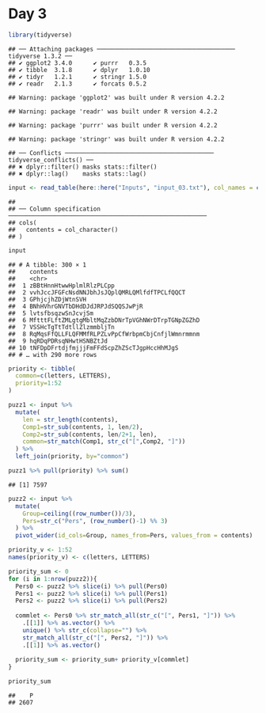 Day 3
================

``` r
library(tidyverse)
```

    ## ── Attaching packages ─────────────────────────────────────── tidyverse 1.3.2 ──
    ## ✔ ggplot2 3.4.0      ✔ purrr   0.3.5 
    ## ✔ tibble  3.1.8      ✔ dplyr   1.0.10
    ## ✔ tidyr   1.2.1      ✔ stringr 1.5.0 
    ## ✔ readr   2.1.3      ✔ forcats 0.5.2

    ## Warning: package 'ggplot2' was built under R version 4.2.2

    ## Warning: package 'readr' was built under R version 4.2.2

    ## Warning: package 'purrr' was built under R version 4.2.2

    ## Warning: package 'stringr' was built under R version 4.2.2

    ## ── Conflicts ────────────────────────────────────────── tidyverse_conflicts() ──
    ## ✖ dplyr::filter() masks stats::filter()
    ## ✖ dplyr::lag()    masks stats::lag()

``` r
input <- read_table(here::here("Inputs", "input_03.txt"), col_names = c("contents"), skip_empty_rows=FALSE)
```

    ## 
    ## ── Column specification ────────────────────────────────────────────────────────
    ## cols(
    ##   contents = col_character()
    ## )

``` r
input
```

    ## # A tibble: 300 × 1
    ##    contents                                        
    ##    <chr>                                           
    ##  1 zBBtHnnHtwwHplmlRlzPLCpp                        
    ##  2 vvhJccJFGFcNsdNNJbhJsJQplQMRLQMlfdfTPCLfQQCT    
    ##  3 GPhjcjhZDjWtnSVH                                
    ##  4 BNhHVhrGNVTbDHdDJdJRPJdSQQSJwPjR                
    ##  5 lvtsfbsqzwSnJcvjSm                              
    ##  6 MftttFLftZMLgtgMbltMqZzbDNrTpVGhNWrDTrpTGNpZGZhD
    ##  7 VSSHcTgTtTdtllZlzmmbljTn                        
    ##  8 RqMqsFfQLLFLQFMMfRLPZLvPpCfWrbpmCbjCnfjlWmnrmmnm
    ##  9 hqRDqPDRsqNHwtHSNBZtJd                          
    ## 10 tNFDpDFrtdjfmjjjFmFFdScpZhZScTJgpHccHhMJgS      
    ## # … with 290 more rows

``` r
priority <- tibble(
  common=c(letters, LETTERS),
  priority=1:52
)

puzz1 <- input %>%
  mutate(
    len = str_length(contents),
    Comp1=str_sub(contents, 1, len/2),
    Comp2=str_sub(contents, len/2+1, len),
    common=str_match(Comp1, str_c("[",Comp2, "]"))
  ) %>%
  left_join(priority, by="common")

puzz1 %>% pull(priority) %>% sum()
```

    ## [1] 7597

``` r
puzz2 <- input %>%
  mutate(
    Group=ceiling((row_number())/3),
    Pers=str_c("Pers", (row_number()-1) %% 3)
  ) %>%
  pivot_wider(id_cols=Group, names_from=Pers, values_from = contents) 

priority_v <- 1:52
names(priority_v) <- c(letters, LETTERS)

priority_sum <- 0
for (i in 1:nrow(puzz2)){
  Pers0 <- puzz2 %>% slice(i) %>% pull(Pers0)
  Pers1 <- puzz2 %>% slice(i) %>% pull(Pers1)
  Pers2 <- puzz2 %>% slice(i) %>% pull(Pers2)
  
  commlet <- Pers0 %>% str_match_all(str_c("[", Pers1, "]")) %>% 
    .[[1]] %>% as.vector() %>%
    unique() %>% str_c(collapse="") %>%
    str_match_all(str_c("[", Pers2, "]")) %>%
    .[[1]] %>% as.vector()
  
  priority_sum <- priority_sum+ priority_v[commlet]
}

priority_sum
```

    ##    P 
    ## 2607
